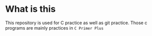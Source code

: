 # What is this

This repository is used for C practice as well as git practice. Those c programs are mainly practices in `C Primer Plus`


